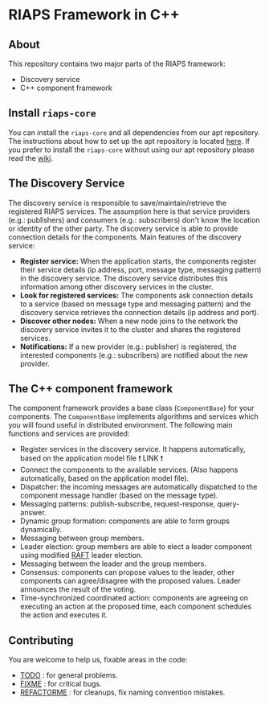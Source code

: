 # RIAPS Framework in C++

## About

This repository contains two major parts of the RIAPS framework:

* Discovery service
* C++ component framework

## Install `riaps-core`

You can install the `riaps-core` and all dependencies from our apt repository. The instructions about how to set up the apt repository is located [here](https://github.com/RIAPS/riaps.github.io/blob/develop/distro.md). If you prefer to install the `riaps-core` without using our apt repository please read the [wiki](https://github.com/RIAPS/riaps-core/wiki/Build-and-Install-riaps-core).
 
## The Discovery Service

The discovery service is responsible to save/maintain/retrieve the registered RIAPS services. The assumption here is that service providers (e.g.: publishers) and consumers (e.g.: subscribers) don't know the location or identity of the other party. The discovery service is able to provide connection details for the components. Main features of the discovery service:

* **Register service:** When the application starts, the components register their service details (ip address, port, message type, messaging pattern) in the discovery service. The discovery service distributes this information among other discovery services in the cluster.
* **Look for registered services:** The components ask connection details to a service (based on message type and messaging pattern) and the discovery service retrieves the connection details (ip address and port).
* **Discover other nodes:** When a new node joins to the network the discovery service invites it to the cluster and shares the registered services.
* **Notifications:** If a new provider (e.g.: publisher) is registered, the interested components (e.g.: subscribers) are notified about the new provider.

## The C++ component framework

The component framework provides a base class (`ComponentBase`) for your components. The `ComponentBase` implements algorithms and services which you will found useful in distributed environment. The following main functions and services are provided:

* Register services in the discovery service. It happens automatically, based on the application model file :exclamation: LINK :exclamation:
* Connect the components to the available services. (Also happens automatically, based on the application model file).
* Dispatcher: the incoming messages are automatically dispatched to the component message handler (based on the message type).
* Messaging patterns: publish-subscribe, request-response, query-answer.
* Dynamic group formation: components are able to form groups dynamically.
* Messaging between group members.
* Leader election: group members are able to elect a leader component using modified [RAFT](https://raft.github.io/) leader election.
* Messaging between the leader and the group members.
* Consensus: components can propose values to the leader, other components can agree/disagree with the proposed values. Leader announces the result of the voting.
* Time-synchronized coordinated action: components are agreeing on executing an action at the proposed time, each component schedules the action and executes it.

## Contributing

You are welcome to help us, fixable areas in the code: 

* [TODO](https://github.com/RIAPS/riaps-core/search?q=TODO) : for general problems.
* [FIXME](https://github.com/RIAPS/riaps-core/search?q=FIXME) : for critical bugs.
* [REFACTORME](https://github.com/RIAPS/riaps-core/search?q=REFACTORME) : for cleanups, fix naming convention mistakes.